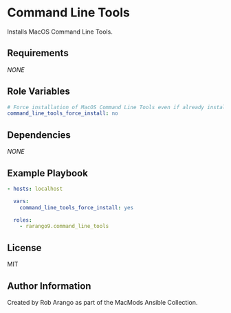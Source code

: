# Command Line Tools

Installs MacOS Command Line Tools.

## Requirements

*NONE*

## Role Variables

```yaml
# Force installation of MacOS Command Line Tools even if already installed.
command_line_tools_force_install: no
```

## Dependencies

*NONE*

## Example Playbook

```yaml
- hosts: localhost

  vars:
    command_line_tools_force_install: yes

  roles:
    - rarango9.command_line_tools
```

## License

MIT

## Author Information

Created by Rob Arango as part of the MacMods Ansible Collection.
